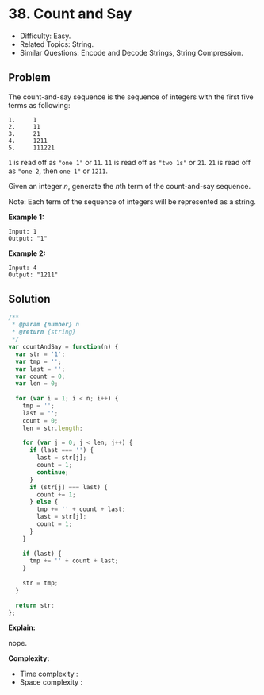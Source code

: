 # 38. Count and Say

- Difficulty: Easy.
- Related Topics: String.
- Similar Questions: Encode and Decode Strings, String Compression.

## Problem

The count-and-say sequence is the sequence of integers with the first five terms as following:
```
1.     1
2.     11
3.     21
4.     1211
5.     111221
```

```1``` is read off as ```"one 1"``` or ```11```.
```11``` is read off as ```"two 1s"``` or ```21```.
```21``` is read off as ```"one 2```, then ```one 1"``` or ```1211```.

Given an integer *n*, generate the *n*th term of the count-and-say sequence.

Note: Each term of the sequence of integers will be represented as a string.

**Example 1:**
```
Input: 1
Output: "1"
```

**Example 2:**
```
Input: 4
Output: "1211"
```

## Solution

```javascript
/**
 * @param {number} n
 * @return {string}
 */
var countAndSay = function(n) {
  var str = '1';
  var tmp = '';
  var last = '';
  var count = 0;
  var len = 0;
	
  for (var i = 1; i < n; i++) {
    tmp = '';
    last = '';
    count = 0;
    len = str.length;
			
    for (var j = 0; j < len; j++) {
      if (last === '') {
        last = str[j];
        count = 1;
        continue;
      }
      if (str[j] === last) {
        count += 1;
      } else {
        tmp += '' + count + last;
        last = str[j];
        count = 1;
      }
    }
    
    if (last) {
      tmp += '' + count + last;
    }
			
    str = tmp;
  }
	
  return str;
};
```

**Explain:**

nope.

**Complexity:**

* Time complexity :
* Space complexity :

